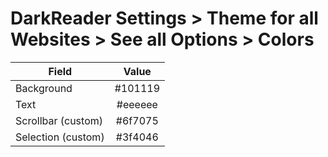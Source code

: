 # DarkReader Settings > Theme for all Websites > See all Options > Colors

| Field   | Value |  
|----------|:-------------:|
| Background | #101119 |
| Text | #eeeeee  |
| Scrollbar (custom)| #6f7075 |
| Selection (custom) |  #3f4046 |
